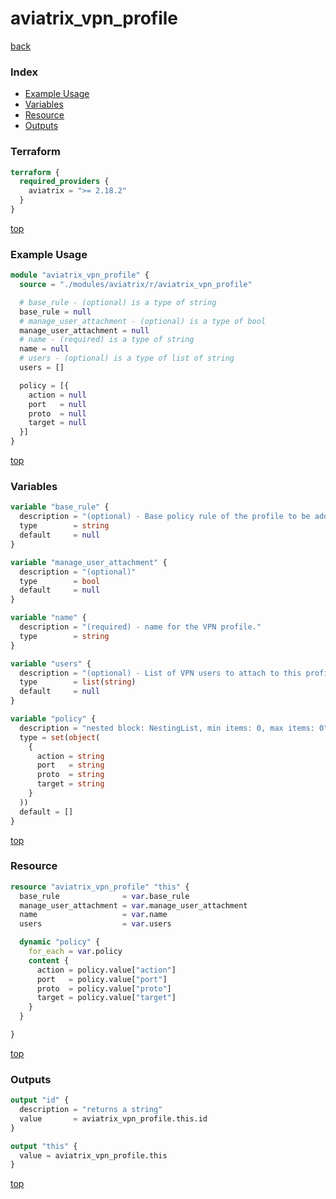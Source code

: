 # aviatrix_vpn_profile

[back](../aviatrix.md)

### Index

- [Example Usage](#example-usage)
- [Variables](#variables)
- [Resource](#resource)
- [Outputs](#outputs)

### Terraform

```terraform
terraform {
  required_providers {
    aviatrix = ">= 2.18.2"
  }
}
```

[top](#index)

### Example Usage

```terraform
module "aviatrix_vpn_profile" {
  source = "./modules/aviatrix/r/aviatrix_vpn_profile"

  # base_rule - (optional) is a type of string
  base_rule = null
  # manage_user_attachment - (optional) is a type of bool
  manage_user_attachment = null
  # name - (required) is a type of string
  name = null
  # users - (optional) is a type of list of string
  users = []

  policy = [{
    action = null
    port   = null
    proto  = null
    target = null
  }]
}
```

[top](#index)

### Variables

```terraform
variable "base_rule" {
  description = "(optional) - Base policy rule of the profile to be added. Enter 'allow_all' or 'deny_all'."
  type        = string
  default     = null
}

variable "manage_user_attachment" {
  description = "(optional)"
  type        = bool
  default     = null
}

variable "name" {
  description = "(required) - name for the VPN profile."
  type        = string
}

variable "users" {
  description = "(optional) - List of VPN users to attach to this profile."
  type        = list(string)
  default     = null
}

variable "policy" {
  description = "nested block: NestingList, min items: 0, max items: 0"
  type = set(object(
    {
      action = string
      port   = string
      proto  = string
      target = string
    }
  ))
  default = []
}
```

[top](#index)

### Resource

```terraform
resource "aviatrix_vpn_profile" "this" {
  base_rule              = var.base_rule
  manage_user_attachment = var.manage_user_attachment
  name                   = var.name
  users                  = var.users

  dynamic "policy" {
    for_each = var.policy
    content {
      action = policy.value["action"]
      port   = policy.value["port"]
      proto  = policy.value["proto"]
      target = policy.value["target"]
    }
  }

}
```

[top](#index)

### Outputs

```terraform
output "id" {
  description = "returns a string"
  value       = aviatrix_vpn_profile.this.id
}

output "this" {
  value = aviatrix_vpn_profile.this
}
```

[top](#index)